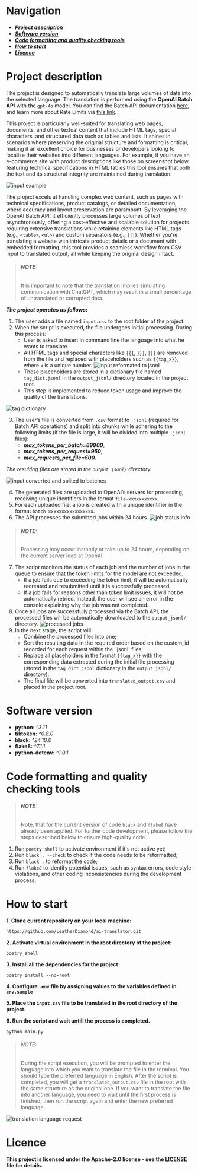# Navigation
* ***[Project description](#project-description)***
* ***[Software version](#software-version)***
* ***[Code formatting and quality checking tools](#code-formatting-and-quality-checking-tools)***
* ***[How to start](#how-to-start)***
* ***[Licence](#licence)***

# Project description

The project is designed to automatically translate large volumes of data into the selected language. The translation is performed using the **OpenAI Batch API** with the `gpt-4o` model.
You can find the Batch API documentation [here](https://platform.openai.com/docs/guides/batch), and learn more about Rate Limits via [this link](https://platform.openai.com/docs/guides/rate-limits).

This project is particularly well-suited for translating web pages, documents, and other textual content that include HTML tags, special characters, and structured data such as tables and lists. It shines in scenarios where preserving the original structure and formatting is critical, making it an excellent choice for businesses or developers looking to localize their websites into different languages. For example, if you have an e-commerce site with product descriptions like those on screenshot below, featuring technical specifications in HTML tables this tool ensures that both the text and its structural integrity are maintained during translation.

![input example](https://github.com/LeatherDiamond/ai-translator.git/main/README%20images/input%20example.png)

The project excels at handling complex web content, such as pages with technical specifications, product catalogs, or detailed documentation, where accuracy and layout preservation are paramount. By leveraging the OpenAI Batch API, it efficiently processes large volumes of text asynchronously, offering a cost-effective and scalable solution for projects requiring extensive translations while retaining elements like HTML tags (e.g., `<table>`, `<ul>`) and custom separators (e.g., `|||`). Whether you're translating a website with intricate product details or a document with embedded formatting, this tool provides a seamless workflow from CSV input to translated output, all while keeping the original design intact.

> ###### **NOTE:**
> It is important to note that the translation implies simulating communication with ChatGPT, which may result in a small percentage of untranslated or corrupted data.

***The project operates as follows:***
1) The user adds a file named `input.csv` to the root folder of the project.
2) When the script is executed, the file undergoes initial processing. During this process:
    - User is asked to insert in command line the language into what he wants to translate.
    - All HTML tags and special characters like `{{{`, `}}}`, `|||` are removed from the file and replaced with placeholders such as `{{tag_x}}`, where `x` is a unique number.
    ![input reformated to jsonl](https://github.com/LeatherDiamond/ai-translator.git/main/README%20images/input%20reformated%20to%20jsonl.png)
    - These placeholders are stored in a dictionary file named `tag_dict.jsonl` in the `output_jsonl/` directory located in the project root.
    - This step is implemented to reduce token usage and improve the quality of the translations.

![tag dictionary](https://github.com/LeatherDiamond/ai-translator.git/main/README%20images/tag%20dictionary.png)

3) The user’s file is converted from `.csv` format to `.jsonl` (required for Batch API operations) and split into chunks while adhering to the following limits (if the file is large, it will be divided into multiple `.jsonl` files):
    - ***max_tokens_per_batch=89900***,
    - ***max_tokens_per_request=950***,
    - ***max_requests_per_file=500***.

*The resulting files are stored in the `output_jsonl/` directory.*

![input converted and splited to batches](https://github.com/LeatherDiamond/ai-translator.git/main/README%20images/input%20converted%20and%20splited%20to%20batches.png)

4) The generated files are uploaded to OpenAI’s servers for processing, receiving unique identifiers in the format `file-xxxxxxxxxxx`.
5) For each uploaded file, a job is created with a unique identifier in the format `batch-xxxxxxxxxxxxxxxxx`.
6) The API processes the submitted jobs within 24 hours.
![ job status info](https://github.com/LeatherDiamond/ai-translator.git/main/README%20images/job%20status%20info.png)
> ###### **NOTE:** 
> Processing may occur instantly or take up to 24 hours, depending on the current server load at OpenAI.
7) The script monitors the status of each job and the number of jobs in the queue to ensure that the token limits for the model are not exceeded.
    - If a job fails due to exceeding the token limit, it will be automatically recreated and resubmitted until it is successfully processed.
    - If a job fails for reasons other than token limit issues, it will not be automatically retried. Instead, the user will see an error in the console explaining why the job was not completed.
8) Once all jobs are successfully processed via the Batch API, the processed files will be automatically downloaded to the `output_jsonl/` directory.
![processed jobs](https://github.com/LeatherDiamond/ai-translator.git/main/README%20images/processed%20jobs.png)
9) In the next stage, the script will:
    - Combine the processed files into one;
    - Sort the resulting data in the required order based on the custom_id recorded for each request within the '.jsonl' files;
    - Replace all placeholders in the format `{{tag_x}}` with the corresponding data extracted during the initial file processing (stored in the    `tag_dict.jsonl` dictionary in the `output_jsonl/` directory).
    - The final file will be converted into `translated_output.csv` and placed in the project root.

# Software version

- **python:** *^3.11*
- **tiktoken:** *^0.8.0*
- **black:** *^24.10.0*
- **flake8:**  *^7.1.1*
- **python-dotenv:**  *^1.0.1*

# Code formatting and quality checking tools
> ###### **NOTE:**
> Note, that for the current version of code `black` and `flake8` have already been applied. For further code development, please follow the steps described below to ensure high-quality code.

1. Run `poetry shell` to activate environment if it's not active yet;
2. Run `black . --check` to check if the code needs to be reformatted;
3. Run `black .` to reformat the code;
4. Run `flake8` to identify potential issues, such as syntax errors, code style violations, and other coding inconsistencies during the development process;

# How to start

**1. Clone current repository on your local machine:**
```
https://github.com/LeatherDiamond/ai-translator.git
```

**2. Activate virtual environment in the root directory of the project:**
```
poetry shell
```

**3. Install all the dependencies for the project:**
```
poetry install --no-root
```

**4. Configure `.env` file by assigning values to the variables defined in `env.sample`**

**5. Place the `input.csv` file to be translated in the root directory of the project.**

**6. Run the script and wait untill the process is completed.**
```
python main.py
```
> ###### NOTE:
> During the script execution, you will be prompted to enter the language into which you want to translate the file in the terminal. You should type the preferred language in English. 
After the script is completed, you will get a `translated_output.csv` file in the root with the same structure as the original one. If you want to translate the file into another language, you need to wait until the first process is finished, then run the script again and enter the new preferred language.

![translation language request](https://github.com/LeatherDiamond/ai-translator.git/main/README%20images/translation%20language%20request.png)

# Licence

**This project is licensed under the Apache-2.0 license - see the [LICENSE]() file for details.**
